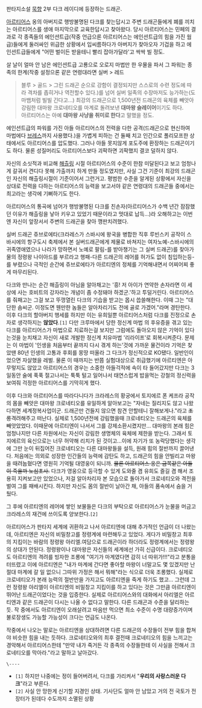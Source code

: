 판타지소설 [묵향](%EB%AC%B5%ED%96%A5.md) 2부 다크 레이디에 등장하는 드래곤.

[아르티어스](%EC%95%84%EB%A5%B4%ED%8B%B0%EC%96%B4%EC%8A%A4.md) 옹의 아버지로 행방불명된 다크를
찾는답시고 주변 드래곤들에게 폐를 끼치는 아르티어스를 생애 마지막으로 교육한답시고 찾아왔다. 당시 아르티어스는 민페의 결과로 각 종족들의
에인션트급(작중 언급으론 아르티어스는 에인션트급의 힘을 가진 웜급)들에게 둘러싸인 위급한 상황에서 입씨름하다가 아버지가 찾아오자 기겁을 하고
에인션트급들에게 "어떤 벌이든 받을테니 빨리 잡아가달라'고 싹싹 빌 정도.

살 날이 얼마 안 남은 에인션트급 고룡으로 오로지 마법만 한 우물을 파서 그 파워는 종족의 한계(작중 설정으론 같은 연령대라면 실버 > 레드
> 블루 > 골드 > 그린 드래곤 순으로 강함이 결정되지만 스스로의 수련 정도에 따라 격차를 좁히거나 역전할수 있다.)를 넘어 실버 일족의
수장마저도 능가하는(도마뱀처럼 빌빌 긴다고...) 최강의 드래곤으로 1,500년전 드래곤의 육체를 빼앗아 강림한 대마왕 크로네티오를 마계로
돌려보낸 **대마왕 슬레이어**이기도 하다.  
아르티어스는 아예 **대마왕 사냥을 취미로 한다**고 말했을 정도.

에인션트급의 파워를 가진 아들 아르티어스의 전력을 다한 공격(드래곤으로 현신하여 마법에다
[브레스](%EB%B8%8C%EB%A0%88%EC%8A%A4.md)까지 사용했다.)을 가볍게 피하는 건 둘째 치고 인간으로 폴리모프한
상태에서도 아르티어스를 압도했다. 그러나 아들 못지않게 포도주에 환장하는 드래곤이기도 하다. 물론 성질머리도 아르티어스보다 괴팍하면 괴팍했지
결코 덜하지 않다.

자신의 소싯적과 비교해 [해츨링](%ED%95%B4%EC%B8%A8%EB%A7%81.md) 시절 아르티어스의 수준이 한참 미달된다고
보고 엄청나게 갈궈서 견디다 못해 가출까지 하게 만들 정도였지만, 사실 그건 기준이 최강의 드래곤인 자신의 해츨링시절이 기준이어서 그런거고.
평범한 수준을 알게된 상황에서 자신을 상대로 전력을 다하는 아르티어스의 능력을 보고서야 같은 연령대의 드래곤들 중에서는 최고라는 생각에
기뻐하기도 한다.

아르티어스의 통곡에 넘어가 행방불명된 다크를 친손자(아르티어스가 수백 년간 잠잠했던 이유가 해츨링을 낳아 키우고 있었기 때문이라고 멋대로
납득...)라 오해하고는 이번엔 자신이 앞장서서 주변의 드래곤을 찾아 깽판치려했다.

실버 드래곤 쥬브로에타(크라레스가 스바시에 왕국을 병합한 직후 루빈스키 공작이 스바시에의 항구도시 축제에서 본 실버드래곤에게 제물로 바쳐지는
여자노예-스바시에의 귀족영애였으나 나라가 망하면서 노예로 팔림-를 받아챙기는 그 실버 드래곤)를 찾아가 물의 정령왕 나이아드를 부르라고
행패-다른 드래곤의 레어를 허가도 없이 침입하는등-를 부렸으나 극적인 순간에 쥬브로에타가 아르티엔의 정체를 기억해내면서 어찌어찌 좋게
마무리된다.

다크와 만나는 순간 해츨링이 아님을 알아채고는 '흥! 저 아이가 연약한 손자라면 이 세상에 사는 호비트의 강자라는 개념이 좀 수정돼야
하겠군.'하고 투덜거린다. 아르티어스를 줘패고는 그걸 보고 뚜껑열린 다크의 기습을 받고는 몹시 씁쓸해한다. 이때 그는 "대단한 솜씨군.
이정도면 웬만한 놈들은 알아차리기도 전에 골로 가겠어."라며 경탄한다. 이후 다크의 할아버지 행세를 하지만 이는 유희일뿐 아르티어스처럼
다크를 진정으로 손자로 생각하지는 **않았다**.`[1]` 다만 크루마에서 당한 정신계 마법 의 후유증을 겪고 있는 다크를 아르티어스가
마법으로 치료하는걸 보지만 그럼에도 돌아오지 않은 기억이 있다는것을 눈치채고 자신이 새로 개발한 정신계 치유마법 '리라이프'로 회복시켜준다.
문제는 이 마법이 '인생을 처음부터 끝까지 다시 겪게 하는'것에 가까운 물건이라 기억은 찾았땐 80년 인생의 고통과 후회를 몽땅 떠올라 그
다크가 정신적으로 KO됐다. 일반인이었으면 자살했을 레벌. 물론 이 때까지는 반쯤 실험대상으로 취급했기에 아르티엔은 아무렇지도 않았고
아르티어스의 경우는 소중한 아들걱적에 속이 타 들어갔지만 다크는 3일동안 술에 푹푹 절고나서는 툭툭 털고 일어나서 태연스럽게 밥을먹는 강철의
정신력을 보여줘 걱정한 아르티어스를 기막히게 했다.

이후 다크와 아르티어스를 따라다니다가 크라레스의 황궁에서 토지에르 폰 케프라 공작의 몸을 빼앗은 대마왕 크로네티오를 유일하게 알아보고는
"자네는 질리지도 않고 나왔다하면 세계정복사업이군. 드래곤만 건들지 않으면 참견 안할테니 잘해보게나."라고 <del>조롱</del>격려해주고
떠난다. 실제로 1,500년전에 강림했을때 크로네티오는 드래곤의 육체를 빼앗았었다. 이때문에 아르티엔이 나서서 그를 강제소환시켰지만...
대마왕의 본래 힘은 엄청나지만 다른 차원에서는 자신이 강림한 생명체의 육체에 제한을 받는다. 그래서 토지에르의 육신으로는 너무 허약해 리치가
된 것이고...이에 자기가 또 농락당했다는 생각에 그만 눈이 뒤집어진 크로네티오는 다른 대마왕들을 설득, 원래 힘의 절반까지 끌어낸다.
처음에는 의외로 성장한 인간들의 능력에 감탄도 하고, 드래곤의 힘을 안빌리고 마왕을 때려눕혔다면 영원히 기억될 대영웅이 되니까.
<del>물론 아르티어스 옹은 금쪽같은 아들이 죽을까 노심초사.</del> 다크가 영웅으로 등극할 수 있게 도와줄 겸 유희도 즐길 겸 해서
조용히 지켜보고만 있었으나, 저걸 알아차리자 본 모습으로 돌아가서 크로네티오와 격전을 벌여 그를 패배시킨다. 하지만 자신도 몸의 절반이
날아간 채, 아들의 품속에서 숨을 거뒀다.

그 후에 아르티엔의 레어에 쌓인 보물들은 다크의 부탁으로 아르티어스가 눈물을 머금고 크라레스의 재건에 쓰이도록 양보한다.`[2]`

아르티어스가 판타지 세계에 귀환하고 나서 아르티엔에 대해 추가적인 언급이 더 나왔는데, 아르티엔은 자신의 비밀창고를 정령계에 마련해두고
있었다. 게다가 비밀창고 최후의 지킴이는 바람의 정령왕 아리엘.여담으로 드래곤이라 하더라도 정령계에서는 정령왕의 상대가 안된다. 정령왕이나
대마왕은 자신들의 세계에선 가히 신급이다. 크로네티오도 아르티엔의 격려를 빙자한 조롱에 "여기가 마계였다면 감히 너 따위가!!!"라고 분통을
터뜨렸고 이에 아르티엔은 "내가 마계에 간다면 좋아할 마왕이 너말고도 몇 있겠지만 난 절대 마계에 갈 일 없으니 그따위 가정은 해서
뭐해"라는 식으로 더욱 조롱했다. 실제로 크로네티오가 본래 능력의 절반만을 가지고도 아르티엔을 죽게 하기도 했고... 그런데 그런 정령왕
아리엘이 아르티엔의 비밀창고 지킴이를 하고 있다는 것은 그만큼 아르티엔이 뛰어난 드래곤이었다는 것을 입증한다. 실제로 아르티어스와의 대화에서
아리엘은 아르티엔과 같은 드래곤이 다시는 나올 수 없다고 말한다. 다른 드래곤과 수준을 달리하는 듯. 작 중에서도 아르티엔이 오래살려고
마음만 먹으면 최소 수준이 수명 대량증가이며 불로장생도 가능할 가능성이 크다는 언급도 나온다.

작중에서 나오는 말로는 아르티엔을 상대하려면 다른 드래곤의 수장들이 전부 힘을 합쳐야 비슷한 힘을 내는 듯하다. 크로네티오와의 최후 결전때
크로네티오의 힘을 느끼고는 경악해서 아르티어스한테 "만약 내가 죽거든 각 종족의 수장들한테 이 사실을 전해서 크로네티오를 막아라."라고
말하고 날아갔다.

`\----`

  * `[1]` 하지만 나중에는 정이 들어버려서, 다크를 가리켜서 "**우리의 사랑스러운 다크**"라고 부른다.
  * `[2]` 사실 안 망한게 신기할 지경인 상태. 기사단도 얼마 안 남았고 거의 전 국토가 전장터가 된데다 수도까지 소멸된 상황

